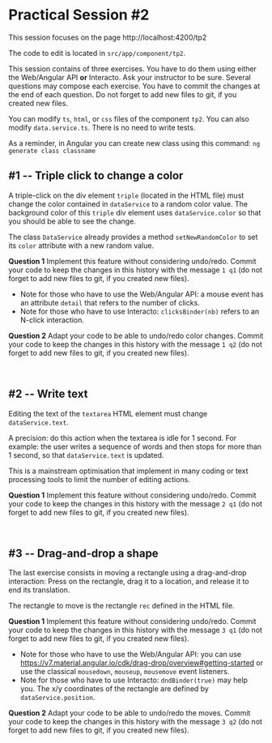
# Practical Session #2

This session focuses on the page http://localhost:4200/tp2

The code to edit is located in `src/app/component/tp2`.

This session contains of three exercises.
You have to do them using either the Web/Angular API **or** Interacto.
Ask your instructor to be sure.
Several questions may compose each exercise.
You have to commit the changes at the end of each question.
Do not forget to add new files to git, if you created new files.

You can modify `ts`, `html`, or `css` files of the component `tp2`.
You can also modify `data.service.ts`.
There is no need to write tests.

As a reminder, in Angular you can create new class using this command: 
`ng generate class classname`


## #1 -- Triple click to change a color

A triple-click on the div element `triple` (located in the HTML file) must change the color contained in `dataService` to a random color value.
The background color of this `triple` div element uses `dataService.color` so that you should be able to see the change.

The class `DataService` already provides a method `setNewRandomColor` to set its `color` attribute with a new random value.

**Question 1** Implement this feature without considering undo/redo.
Commit your code to keep the changes in this history with the message `1 q1` (do not forget to add new files to git, if you created new files).

- Note for those who have to use the Web/Angular API: a mouse event has an attribute `detail` that refers to the number of clicks.
- Note for those who have to use Interacto: `clicksBinder(nb)` refers to an N-click interaction.


**Question 2** Adapt your code to be able to undo/redo color changes. 
Commit your code to keep the changes in this history with the message `1 q2` (do not forget to add new files to git, if you created new files).

<br/>

## #2 -- Write text

Editing the text of the `textarea` HTML element must change `dataService.text`.

A precision: do this action when the textarea is idle for 1 second.
For example: the user writes a sequence of words and then stops for more than 1 second, so that `dataService.text` is updated.

This is a mainstream optimisation that implement in many coding or text processing tools to limit the number of editing actions. 

**Question 1** Implement this feature without considering undo/redo.
Commit your code to keep the changes in this history with the message `2 q1` (do not forget to add new files to git, if you created new files).


<br/>

## #3 -- Drag-and-drop a shape

The last exercise consists in moving a rectangle using a drag-and-drop interaction:
Press on the rectangle, drag it to a location, and release it to end its translation. 

The rectangle to move is the rectangle `rec` defined in the HTML file.

**Question 1** Implement this feature without considering undo/redo.
Commit your code to keep the changes in this history with the message `3 q1` (do not forget to add new files to git, if you created new files).

- Note for those who have to use the Web/Angular API: you can use https://v7.material.angular.io/cdk/drag-drop/overview#getting-started
or use the classical `mousedown`, `mouseup`, `mousemove` event listeners.
- Note for those who have to use Interacto: `dndBinder(true)` may help you. The x/y coordinates of the rectangle 
are defined by `dataService.position`. 


**Question 2** Adapt your code to be able to undo/redo the moves. 
Commit your code to keep the changes in this history with the message `3 q2` (do not forget to add new files to git, if you created new files).
